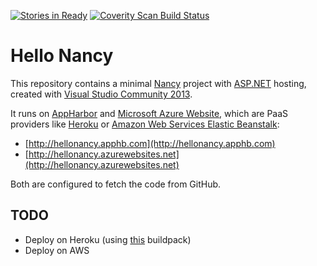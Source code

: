 [![Stories in Ready](https://badge.waffle.io/philippgille/hello-nancy.png?label=ready&title=Ready)](https://waffle.io/philippgille/hello-nancy)
[![Coverity Scan Build Status](https://scan.coverity.com/projects/4413/badge.svg)](https://scan.coverity.com/projects/4413)

Hello Nancy
========

This repository contains a minimal [Nancy](http://nancyfx.org/) project with [ASP.NET](http://www.asp.net/) hosting, created with [Visual Studio Community 2013](http://www.visualstudio.com/en-us/products/visual-studio-community-vs.aspx).

It runs on [AppHarbor](https://appharbor.com/) and [Microsoft Azure Website](http://azure.microsoft.com/en-us/services/websites/), which are PaaS providers like [Heroku](https://www.heroku.com/) or [Amazon Web Services Elastic Beanstalk](http://aws.amazon.com/de/elasticbeanstalk/):

- [http://hellonancy.apphb.com](http://hellonancy.apphb.com)
- [http://hellonancy.azurewebsites.net](http://hellonancy.azurewebsites.net)

Both are configured to fetch the code from GitHub.

TODO
----

- Deploy on Heroku (using [this](https://github.com/friism/heroku-buildpack-mono) buildpack)
- Deploy on AWS
